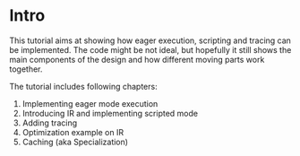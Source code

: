 # Intro

This tutorial aims at showing how eager execution, scripting and tracing can be
implemented. The code might be not ideal, but hopefully it still shows the main
components of the design and how different moving parts work together.

The tutorial includes following chapters:

 1. Implementing eager mode execution
 2. Introducing IR and implementing scripted mode
 3. Adding tracing
 4. Optimization example on IR
 5. Caching (aka Specialization)
